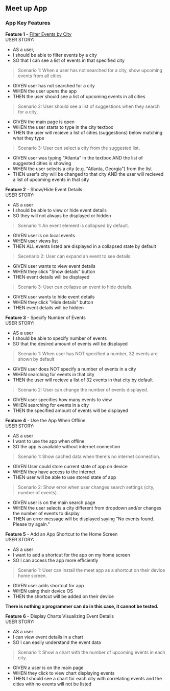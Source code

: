 ## Meet up App
### App Key Features
**Feature 1** - <ins>Filter Events by City</ins>  <br>
USER STORY:
- AS a user,
- I should be able to filter events by a city
- SO that I can see a list of events in that specified city

> Scenario 1: 
When a user has not searched for a city, show upcoming events from all cities.
- GIVEN user has not searched for a city
- WHEN the user upens the app
- THEN the user should see a list of upcoming events in all cities

> Scenario 2:
User should see a list of suggestions when they search for a city.
- GIVEN the main page is open
- WHEN the user starts to type in the city textbox
- THEN the user will recieve a list of cities (suggestions) below matching what they type

> Scenario 3:
User can select a city from the suggested list.
- GIVEN user was typing "Atlanta" in the textbox AND the list of suggested cities is showing
- WHEN the user selects a city (e.g. "Atlanta, Georgia") from the list
- THEN user's city will be changed to that city AND the user will recieved a list of upcoming events in that city

**Feature 2** - Show/Hide Event Details  <br>
USER STORY:
- AS a user
- I should be able to view or hide event details
- SO they will not always be displayed or hidden

> Scenario 1:
An event element is collapsed by default.
- GIVEN user is on local events
- WHEN user views list
- THEN ALL events listed are displayed in a collapsed state  by default

> Secenario 2:
User can expand an event to see details.
- GIVEN user wants to view event details
- WHEN they click "Show details" button
- THEN event details will be displayed 

> Scenario 3:
User can collapse an event to hide details.
- GIVEN user wants to hide event details
- WHEN they click "Hide details" button
- THEN event details will be hidden

**Feature 3** - Specify Number of Events  <br>
USER STORY:
- AS a user
- I should be able to specify number of events
- SO that the desired amount of events will be displayed

> Scenario 1:
When user has NOT specified a number, 32 events are shown by default
- GIVEN user does NOT specify a number of events in a city
- WHEN searching for events in that city
- THEN the user will recieve a list of 32 events in that city by default

> Scenario 2:
User can change the number of events displayed.
- GIVEN user specifies how many events to view
- WHEN searching for events in a city
- THEN the specified amount of events will be displayed

**Feature 4** - Use the App When Offline  <br>
USER STORY:
- AS a user
- I want to use the app when offline
- SO the app is available without internet connection

> Scenario 1:
Show cached data when there's no internet connection.
- GIVEN User could store current state of app on device
- WHEN they have access to the internet
- THEN user will be able to use stored state of app

> Scenario 2:
Show error when user changes search settings (city, number of events).
- GIVEN user is on the main search page
- WHEN the user selects a city different from dropdown and/or changes the number of events to display
- THEN an error message will be displayed saying "No events found. Please try again."

**Feature 5** - Add an App Shortcut to the Home Screen  <br>
USER STORY:
- AS a user
- I want to add a shortcut for the app on my home screen
- SO I can access the app more efficiently 

> Scenario 1:
User can install the meet app as a shortcut on their device home screen.
- GIVEN user adds shortcut for app
- WHEN using their device OS 
- THEN the shortcut will be added on their device 

**There is nothing a programmer can do in this case, it cannot be tested.**

**Feature 6** - Display Charts Visualizing Event Details  <br>
USER STORY:
- AS a user
- I can view event details in a chart
- SO I can easily understand the event data

> Scenario 1:
Show a chart with the number of upcoming events in each city.
- GIVEN a user is on the main page 
- WHEN they click to view chart displaying events
- THEN I should see a chart for each city with correlating events and the cities with no events will not be listed

